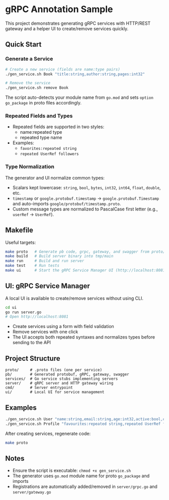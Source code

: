 # gRPC Annotation Sample

This project demonstrates generating gRPC services with HTTP/REST gateway and a helper UI to create/remove services quickly.

## Quick Start

### Generate a Service

```bash
# Create a new service (fields are name:type pairs)
./gen_service.sh Book "title:string,author:string,pages:int32"

# Remove the service
./gen_service.sh remove Book
```

The script auto-detects your module name from `go.mod` and sets `option go_package` in proto files accordingly.

### Repeated Fields and Types

- Repeated fields are supported in two styles:
  - name:repeated type
  - repeated type name
- Examples:
  - `favorites:repeated string`
  - `repeated UserRef followers`

### Type Normalization

The generator and UI normalize common types:
- Scalars kept lowercase: `string`, `bool`, `bytes`, `int32`, `int64`, `float`, `double`, etc.
- `timestamp` or `google.protobuf.timestamp` → `google.protobuf.Timestamp` and auto-imports `google/protobuf/timestamp.proto`.
- Custom message types are normalized to PascalCase first letter (e.g., `userRef` → `UserRef`).

## Makefile

Useful targets:

```bash
make proto   # Generate pb code, grpc, gateway, and swagger from proto/
make build   # Build server binary into tmp/main
make run     # Build and run server
make test    # Run tests
make ui      # Start the gRPC Service Manager UI (http://localhost:8081)
```

## UI: gRPC Service Manager

A local UI is available to create/remove services without using CLI.

```bash
cd ui
go run server.go
# Open http://localhost:8081
```

- Create services using a form with field validation
- Remove services with one click
- The UI accepts both repeated syntaxes and normalizes types before sending to the API

## Project Structure

```
proto/     # .proto files (one per service)
pb/        # Generated protobuf, gRPC, gateway, swagger
services/  # Go service stubs implementing servers
server/    # gRPC server and HTTP gateway wiring
cmd/       # Server entrypoint
ui/        # Local UI for service management
```

## Examples

```bash
./gen_service.sh User "name:string,email:string,age:int32,active:bool,created_at:timestamp"
./gen_service.sh Profile "favourites:repeated string,repeated UserRef followers"
```

After creating services, regenerate code:

```bash
make proto
```

## Notes

- Ensure the script is executable: `chmod +x gen_service.sh`
- The generator uses `go.mod` module name for proto `go_package` and imports
- Registrations are automatically added/removed in `server/grpc.go` and `server/gateway.go`